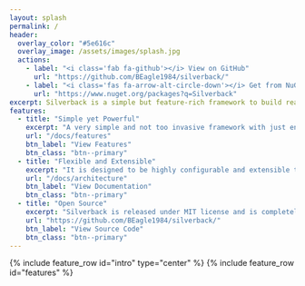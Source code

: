 ```yaml
---
layout: splash
permalink: /
header:
  overlay_color: "#5e616c"
  overlay_image: /assets/images/splash.jpg
  actions:
    - label: "<i class='fab fa-github'></i> View on GitHub"
      url: "https://github.com/BEagle1984/silverback/"
    - label: "<i class='fas fa-arrow-alt-circle-down'></i> Get from NuGet"
      url: "https://www.nuget.org/packages?q=Silverback"
excerpt: Silverback is a simple but feature-rich framework to build reactive/event-driven applications with .net core.
features:
  - title: "Simple yet Powerful"
    excerpt: "A very simple and not too invasive framework with just enough features to cover most of the real world use cases when it comes to messaging and microservices integration."
    url: "/docs/features"
    btn_label: "View Features"
    btn_class: "btn--primary"
  - title: "Flexible and Extensible"
    excerpt: "It is designed to be highly configurable and extensible to cover as many use cases as possible."
    url: "/docs/architecture"
    btn_label: "View Documentation"
    btn_class: "btn--primary"
  - title: "Open Source"
    excerpt: "Silverback is released under MIT license and is completely free and opensource."
    url: "https://github.com/BEagle1984/silverback/"
    btn_label: "View Source Code"
    btn_class: "btn--primary"
---
```


{% include feature_row id="intro" type="center" %}
{% include feature_row id="features" %}
